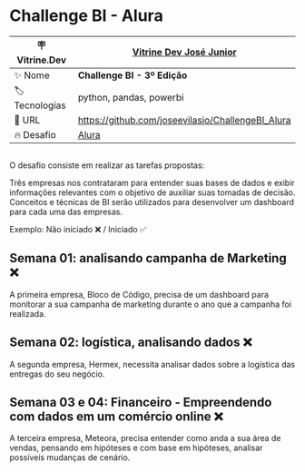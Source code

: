 # Challenge BI - Alura



| :placard: Vitrine.Dev |   [Vitrine Dev José Junior](https://cursos.alura.com.br/vitrinedev/joseevilasio/) |
| -------------  | --- |
| :sparkles: Nome        | **Challenge BI - 3º Edição**
| :label: Tecnologias | python, pandas, powerbi
| :rocket: URL         | https://github.com/joseevilasio/ChallengeBI_Alura
| :fire: Desafio     | [Alura](https://www.alura.com.br/challenges/bi-3/semana-01-analisando-campanha-marketing)

<!-- Inserir imagem com a #vitrinedev ao final do link -->
![]()

O desafio consiste em realizar as tarefas propostas:

Três empresas nos contrataram para entender suas bases de dados e exibir informações relevantes com o objetivo de auxiliar suas tomadas de decisão.
Conceitos e técnicas de BI serão utilizados para desenvolver um dashboard para cada uma das empresas.





Exemplo: Não iniciado ❌ / Iniciado ✅ 

## Semana 01: analisando campanha de Marketing ❌
  A primeira empresa, Bloco de Código, precisa de um dashboard para monitorar a sua campanha de marketing durante o ano que a campanha foi realizada. 

## Semana 02: logística, analisando dados  ❌
  A segunda empresa, Hermex, necessita analisar dados sobre a logística das entregas do seu negócio.

## Semana 03 e 04: Financeiro - Empreendendo com dados em um comércio online ❌
  A terceira empresa, Meteora, precisa entender como anda a sua área de vendas, pensando em hipóteses e com base em hipóteses, analisar possíveis mudanças de cenário. 

